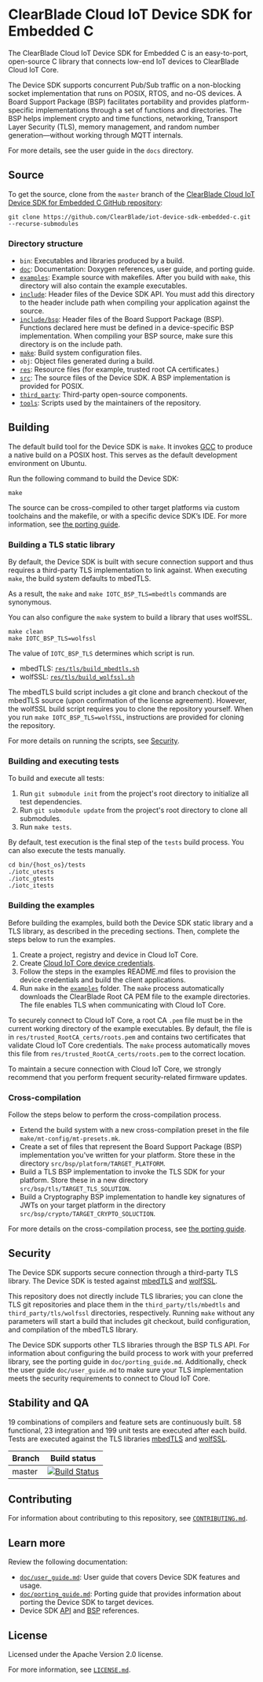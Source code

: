 # ClearBlade Cloud IoT Device SDK for Embedded C

The ClearBlade Cloud IoT Device SDK for Embedded C is an easy-to-port, open-source C library that connects low-end IoT devices to ClearBlade Cloud IoT Core.

The Device SDK supports concurrent Pub/Sub traffic on a non-blocking socket implementation that runs on POSIX, RTOS, and no-OS devices. A Board Support Package (BSP) facilitates portability and provides platform-specific implementations through a set of functions and directories. The BSP helps implement crypto and time functions, networking, Transport Layer Security (TLS), memory management, and random number generation—without working through MQTT internals.

For more details, see the user guide in the `docs` directory.

## Source
To get the source, clone from the `master` branch of the [ClearBlade Cloud IoT
Device SDK for Embedded C GitHub
repository](https://github.com/ClearBlade/iot-device-sdk-embedded-c.git):

```
git clone https://github.com/ClearBlade/iot-device-sdk-embedded-c.git --recurse-submodules
```

### Directory structure

- `bin`: Executables and libraries produced by a build.
- [`doc`](doc): Documentation: Doxygen references, user guide, and porting guide.
- [`examples`](examples): Example source with makefiles. After you build with `make`, this directory will also contain the example executables.
- [`include`](include): Header files of the Device SDK API. You must add this directory to the header include path when compiling your application against the source.
- [`include/bsp`](include/bsp): Header files of the Board Support Package (BSP). Functions declared here must be defined in a device-specific BSP implementation. When compiling your BSP source, make sure this directory is on the include path.
- [`make`](make): Build system configuration files.
- `obj`: Object files generated during a build.
- [`res`](res): Resource files (for example, trusted root CA certificates.)
- [`src`](src): The source files of the Device SDK. A BSP implementation is provided for POSIX.
- [`third_party`](third_party): Third-party open-source components.
- [`tools`](tools): Scripts used by the maintainers of the repository.

## Building

The default build tool for the Device SDK is `make`. It invokes [GCC](https://www.gnu.org/software/gcc/) to produce a native build on a POSIX host. This serves as the default development environment on Ubuntu.

Run the following command to build the Device SDK:

```
make
```

The source can be cross-compiled to other target platforms via custom toolchains and the makefile, or with a specific device SDK’s IDE. For more information, see [the porting guide](doc/porting_guide.md).

### Building a TLS static library

By default, the Device SDK is built with secure connection support and thus requires a third-party TLS implementation to link against. When executing `make`, the build system defaults to mbedTLS.

As a result, the `make` and `make IOTC_BSP_TLS=mbedtls` commands are synonymous.

You can also configure the `make` system to build a library that uses wolfSSL.

```
make clean
make IOTC_BSP_TLS=wolfssl
```

The value of `IOTC_BSP_TLS` determines which script is run.
- mbedTLS: [`res/tls/build_mbedtls.sh`](res/tls/build_mbedtls.sh)
- wolfSSL: [`res/tls/build_wolfssl.sh`](res/tls/build_wolfssl.sh)

The mbedTLS build script includes a git clone and branch checkout of the mbedTLS source (upon confirmation of the license agreement). However, the wolfSSL build script requires you to clone the repository yourself. When you run `make IOTC_BSP_TLS=wolfSSL`, instructions are provided for cloning the repository.

For more details on running the scripts, see [Security](#security).

### Building and executing tests

To build and execute all tests:
1. Run `git submodule init` from the project's root directory to initialize all test dependencies.
1. Run `git submodule update` from the project's root directory to clone all submodules.
1. Run `make tests`.

By default, test execution is the final step of the `tests` build process. You can also execute the tests manually.

```
cd bin/{host_os}/tests
./iotc_utests
./iotc_gtests
./iotc_itests
```

### Building the examples

Before building the examples, build both the Device SDK static library and a TLS library, as described in the preceding sections. Then, complete the steps below to run the examples.

1. Create a project, registry and device in Cloud IoT Core.
2. Create [Cloud IoT Core device credentials](https://cloud.google.com/iot/docs/how-tos/credentials/keys).
3. Follow the steps in the examples README.md files to provision the device credentials and build the client applications.
4. Run `make` in the [`examples`](examples) folder. The `make` process automatically downloads the ClearBlade Root CA PEM file to the example directories. The file enables TLS when communicating with Cloud IoT Core.

To securely connect to Cloud IoT Core, a root CA `.pem` file must be in the current working directory of the example executables. By default, the file is in `res/trusted_RootCA_certs/roots.pem` and contains two certificates that validate Cloud IoT Core credentials. The `make` process automatically moves this file from `res/trusted_RootCA_certs/roots.pem` to the correct location.

To maintain a secure connection with Cloud IoT Core, we strongly recommend that you perform frequent security-related firmware updates.

### Cross-compilation

Follow the steps below to perform the cross-compilation process.

- Extend the build system with a new cross-compilation preset in the file `make/mt-config/mt-presets.mk`.
- Create a set of files that represent the Board Support Package (BSP) implementation you've written for your platform. Store these in the directory `src/bsp/platform/TARGET_PLATFORM`.
- Build a TLS BSP implementation to invoke the TLS SDK for your platform. Store these in a new directory `src/bsp/tls/TARGET_TLS_SOLUTION`.
- Build a Cryptography BSP implementation to handle key signatures of JWTs on your target platform in the directory `src/bsp/crypto/TARGET_CRYPTO_SOLUCTION`.

For more details on the cross-compilation process, see [the porting guide](doc/porting_guide.md).

## Security

The Device SDK supports secure connection through a third-party TLS library. The Device SDK is tested against [mbedTLS](https://tls.mbed.org) and [wolfSSL](https://www.wolfssl.com).

This repository does not directly include TLS libraries; you can clone the TLS git repositories and place them in the `third_party/tls/mbedtls` and `third_party/tls/wolfssl` directories, respectively. Running `make` without any parameters will start a build that includes git checkout, build configuration, and compilation of the mbedTLS library.

The Device SDK supports other TLS libraries through the BSP TLS API. For information about configuring the build process to work with your preferred library, see the porting guide in `doc/porting_guide.md`.  Additionally, check the user guide `doc/user_guide.md` to make sure your TLS implementation meets the security requirements to connect to Cloud IoT Core.

## Stability and QA

19 combinations of compilers and feature sets are continuously built. 58 functional, 23 integration and 199 unit tests are executed after each build. Tests are executed against the TLS libraries [mbedTLS](https://tls.mbed.org) and [wolfSSL](https://www.wolfssl.com).

Branch      | Build status
------------|-------------
master      | [![Build Status][travis-badge]][travis-url]

[travis-badge]: https://travis-ci.com/GoogleCloudPlatform/iot-device-sdk-embedded-c.svg?branch=master
[travis-url]: https://travis-ci.com/GoogleCloudPlatform/iot-device-sdk-embedded-c

## Contributing

For information about contributing to this repository, see
[`CONTRIBUTING.md`](CONTRIBUTING.md).

## Learn more

Review the following documentation:

- [`doc/user_guide.md`](doc/user_guide.md): User guide that covers Device SDK features and usage.
- [`doc/porting_guide.md`](doc/porting_guide.md): Porting guide that provides information about porting the Device SDK to target devices.
- Device SDK [API](https://googlecloudplatform.github.io/iot-device-sdk-embedded-c/api/html/) and [BSP](https://googlecloudplatform.github.io/iot-device-sdk-embedded-c/bsp/html/) references.

## License
Licensed under the Apache Version 2.0 license.


For more information, see [`LICENSE.md`](LICENSE.md).
